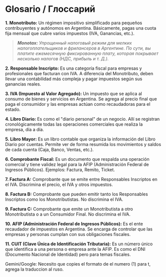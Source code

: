 # Glosario / Глоссарий
**1. Monotributo:** Un régimen impositivo simplificado para pequeños contribuyentes y autónomos en Argentina. Básicamente, pagas una cuota fija mensual que cubre varios impuestos (IVA, Ganancias, etc.).
>***Monotax:*** *Упрощенный налоговый режим для мелких налогоплательщиков и фрилансеров в Аргентине. По сути, вы платите ежемесячную фиксированную плату, которая покрывает несколько налогов (НДС, прибыль и т. Д.).*

**2. Responsable Inscripto:** Es una categoría fiscal para empresas y profesionales que facturan con IVA. A diferencia del Monotributo, deben llevar una contabilidad más compleja y pagar impuestos según sus ganancias reales.

**3. IVA (Impuesto al Valor Agregado):** Un impuesto que se aplica al consumo de bienes y servicios en Argentina. Se agrega al precio final que paga el consumidor y las empresas actúan como recaudadoras para el estado.

**4. Libro Diario:** Es como el "diario personal" de un negocio. Allí se registran cronológicamente todas las operaciones comerciales que realiza la empresa, día a día.

**5. Libro Mayor:** Es un libro contable que organiza la información del Libro Diario por cuentas. Permite ver de forma resumida los movimientos y saldos de cada cuenta (Caja, Banco, Ventas, etc.).

**6. Comprobante Fiscal:** Es un documento que respalda una operación comercial y tiene validez legal para la AFIP (Administración Federal de Ingresos Públicos). Ejemplos: Factura, Remito, Ticket.

**7. Factura A:** Comprobante que se emite entre Responsables Inscriptos en el IVA. Discrimina el precio, el IVA y otros impuestos.

**8. Factura B:** Comprobante que pueden emitir tanto los Responsables Inscriptos como los Monotributistas. No discrimina el IVA.

**9. Factura C:** Comprobante que emite un Monotributista a otro Monotributista o a un Consumidor Final. No discrimina el IVA.

**10. AFIP (Administración Federal de Ingresos Públicos):** Es el ente recaudador de impuestos en Argentina. Se encarga de controlar que las empresas y personas cumplan con sus obligaciones fiscales.

**11. CUIT (Clave Única de Identificación Tributaria):** Es un número único que identifica a una persona o empresa ante la AFIP. Es como el DNI (Documento Nacional de Identidad) pero para temas fiscales.

Gemini/Google: Necesito que copies el formato de el numero (1) para t, agrega la traduccion al ruso.